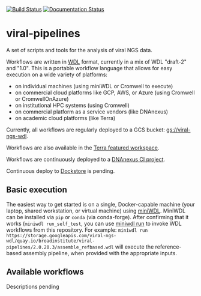 [![Build Status](https://travis-ci.com/broadinstitute/viral-pipelines.svg?branch=master)](https://travis-ci.com/broadinstitute/viral-pipelines)
[![Documentation Status](https://readthedocs.org/projects/viral-pipelines/badge/?version=latest)](http://viral-pipelines.readthedocs.io/en/latest/?badge=latest)

viral-pipelines
===============

A set of scripts and tools for the analysis of viral NGS data.

Workflows are written in [WDL](https://github.com/openwdl/wdl) format, currently in a mix of WDL "draft-2" and "1.0". This is a portable workflow language that allows for easy execution on a wide variety of platforms:
 - on individual machines (using miniWDL or Cromwell to execute)
 - on commercial cloud platforms like GCP, AWS, or Azure (using Cromwell or CromwellOnAzure)
 - on institutional HPC systems (using Cromwell)
 - on commercial platform as a service vendors (like DNAnexus)
 - on academic cloud platforms (like Terra)

Currently, all workflows are regularly deployed to a GCS bucket: [gs://viral-ngs-wdl](https://console.cloud.google.com/storage/browser/viral-ngs-wdl?forceOnBucketsSortingFiltering=false&organizationId=548622027621&project=gcid-viral-seq). 

Workflows are also available in the [Terra featured workspace](https://app.terra.bio/#workspaces/pathogen-genomic-surveillance/COVID-19).

Workflows are continuously deployed to a [DNAnexus CI project](https://platform.dnanexus.com/projects/F8PQ6380xf5bK0Qk0YPjB17P).

Continuous deploy to [Dockstore](https://dockstore.org/) is pending.

Basic execution
---------------

The easiest way to get started is on a single, Docker-capable machine (your laptop, shared workstation, or virtual machine) using [miniWDL](https://github.com/chanzuckerberg/miniwdl). MiniWDL can be installed via `pip` or `conda` (via conda-forge). After confirming that it works (`miniwdl run_self_test`, you can use [miniwdl run](https://github.com/chanzuckerberg/miniwdl#miniwdl-run) to invoke WDL workflows from this repository. For example: `miniwdl run https://storage.googleapis.com/viral-ngs-wdl/quay.io/broadinstitute/viral-pipelines/2.0.20.3/assemble_refbased.wdl` will execute the reference-based assembly pipeline, when provided with the appropriate inputs.

Available workflows
-------------------

Descriptions pending
